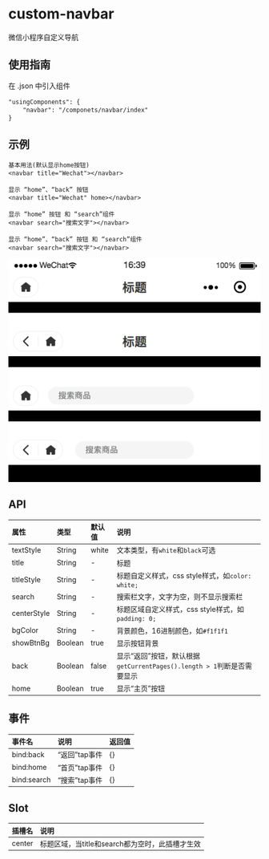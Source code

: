 # custom-navbar
微信小程序自定义导航

## 使用指南

在 .json 中引入组件

```
"usingComponents": {
    "navbar": "/componets/navbar/index"
}
```

## 示例

```
基本用法(默认显示home按钮)
<navbar title="Wechat"></navbar>

显示 “home”、“back” 按钮
<navbar title="Wechat" home></navbar>

显示 “home” 按钮 和 “search”组件
<navbar search="搜索文字"></navbar>

显示 “home”、“back” 按钮 和 “search”组件
<navbar search="搜索文字"></navbar>
```

![custom-header.png](custom-header.png)

## API

属性 | 类型 | 默认值 | 说明
:-- | :-- | :-- | :--
textStyle | String | white | 文本类型，有`white`和`black`可选
title | String | - | 标题
titleStyle | String | - | 标题自定义样式，css style样式，如`color: white;`
search | String | - | 搜索栏文字，文字为空，则不显示搜索栏
centerStyle | String | - | 标题区域自定义样式，css style样式，如`padding: 0;`
bgColor | String | - | 背景颜色，16进制颜色，如`#f1f1f1`
showBtnBg | Boolean | true | 显示按钮背景
back | Boolean | false | 显示“返回”按钮，默认根据`getCurrentPages().length > 1`判断是否需要显示
home | Boolean | true | 显示“主页”按钮


## 事件

事件名 | 说明 | 返回值
:-- | :-- | :--
bind:back | “返回”tap事件 | {}
bind:home | “首页”tap事件 | {}
bind:search | “搜索”tap事件 | {}


## Slot

插槽名 | 说明
:-- | :--
center | 标题区域，当title和search都为空时，此插槽才生效
